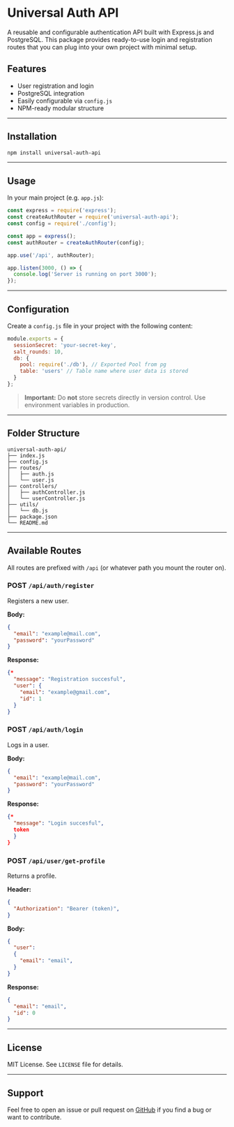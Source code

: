 # Universal Auth API

A reusable and configurable authentication API built with Express.js and PostgreSQL. This package provides ready-to-use login and registration routes that you can plug into your own project with minimal setup.

## Features

- User registration and login
- PostgreSQL integration
- Easily configurable via `config.js`
- NPM-ready modular structure

---

## Installation

```bash
npm install universal-auth-api
```

---

## Usage

In your main project (e.g. `app.js`):

```js
const express = require('express');
const createAuthRouter = require('universal-auth-api');
const config = require('./config');

const app = express();
const authRouter = createAuthRouter(config);

app.use('/api', authRouter);

app.listen(3000, () => {
  console.log('Server is running on port 3000');
});
```



---

## Configuration

Create a `config.js` file in your project with the following content:

```js
module.exports = {
  sessionSecret: 'your-secret-key',
  salt_rounds: 10,
  db: {
    pool: require('./db'), // Exported Pool from pg
    table: 'users' // Table name where user data is stored
  }
};
```

> **Important:** Do **not** store secrets directly in version control. Use environment variables in production.

---

## Folder Structure

```
universal-auth-api/
├── index.js
├── config.js
├── routes/
│   ├── auth.js
│   └── user.js
├── controllers/
│   ├── authController.js
│   └── userController.js
├── utils/
│   └── db.js
├── package.json
└── README.md
```

---

## Available Routes

All routes are prefixed with `/api` (or whatever path you mount the router on).

### POST `/api/auth/register`

Registers a new user.

**Body:**

```json
{
  "email": "example@mail.com",
  "password": "yourPassword"
}
```
**Response:**
```json
{*
  "message": "Registration succesful",
  "user": {
    "email": "example@gmail.com",
    "id": 1
  }
}
```

### POST `/api/auth/login`

Logs in a user.

**Body:**

```json
{
  "email": "example@mail.com",
  "password": "yourPassword"
}
```
**Response:**
```json
{*
  "message": "Login succesful",
  token
  }
}
```
### POST `/api/user/get-profile`

Returns a profile.

**Header:**

```json
{
  "Authorization": "Bearer (token)",
}
```

**Body:**

```json
{
  "user": 
  {
    "email": "email",
  }
}
```
**Response:**

```json
{
  "email": "email",
  "id": 0
}
```
---

## License

MIT License. See `LICENSE` file for details.

---

## Support

Feel free to open an issue or pull request on [GitHub](https://github.com/notgebiel/universal-auth-api) if you find a bug or want to contribute.
